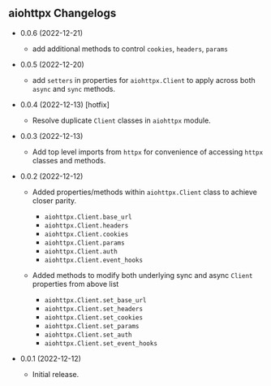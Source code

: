 ## aiohttpx Changelogs

- 0.0.6 (2022-12-21)
  - add additional methods to control `cookies`, `headers`, `params`

- 0.0.5 (2022-12-20)
  - add `setters` in properties for `aiohttpx.Client` to apply across both `async` and `sync` methods. 

- 0.0.4 (2022-12-13) [hotfix]
  - Resolve duplicate `Client` classes in `aiohttpx` module.

- 0.0.3 (2022-12-13)
  - Add top level imports from `httpx` for convenience of accessing `httpx` classes and methods.


- 0.0.2 (2022-12-12)
  - Added properties/methods within `aiohttpx.Client` class to achieve closer parity.
    - `aiohttpx.Client.base_url`
    - `aiohttpx.Client.headers`
    - `aiohttpx.Client.cookies`
    - `aiohttpx.Client.params`
    - `aiohttpx.Client.auth`
    - `aiohttpx.Client.event_hooks`
  
  - Added methods to modify both underlying sync and async `Client` properties from above list
    - `aiohttpx.Client.set_base_url`
    - `aiohttpx.Client.set_headers`
    - `aiohttpx.Client.set_cookies`
    - `aiohttpx.Client.set_params`
    - `aiohttpx.Client.set_auth`
    - `aiohttpx.Client.set_event_hooks`


- 0.0.1 (2022-12-12)
    - Initial release.